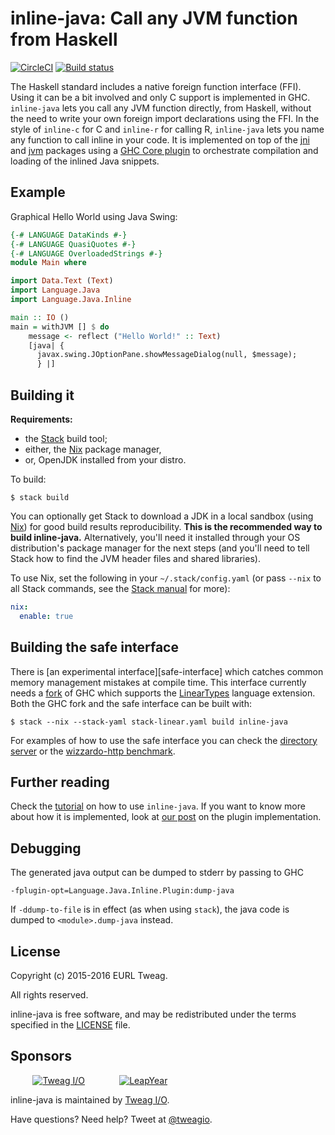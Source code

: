 # inline-java: Call any JVM function from Haskell

[![CircleCI](https://circleci.com/gh/tweag/inline-java.svg?style=svg)](https://circleci.com/gh/tweag/inline-java)
[![Build status](https://badge.buildkite.com/143d77b1eec06bb865d694dbe685f2ed7712caa12852c8808e.svg)](https://buildkite.com/tweag-1/inline-java)

The Haskell standard includes a native foreign function interface
(FFI). Using it can be a bit involved and only C support is
implemented in GHC. `inline-java` lets you call any JVM function
directly, from Haskell, without the need to write your own foreign
import declarations using the FFI. In the style of `inline-c` for
C and `inline-r` for calling R, `inline-java` lets you name any
function to call inline in your code. It is implemented on top of the
[jni][jni] and [jvm][jvm] packages using a [GHC Core plugin][ghc-plugins]
to orchestrate compilation and loading of the inlined Java snippets.

[jni]: jni/
[jvm]: jvm/
[ghc-plugins]: https://downloads.haskell.org/~ghc/8.0.2/docs/html/users_guide/extending_ghc.html#core-plugins-in-more-detail

## Example

Graphical Hello World using Java Swing:

```Haskell
{-# LANGUAGE DataKinds #-}
{-# LANGUAGE QuasiQuotes #-}
{-# LANGUAGE OverloadedStrings #-}
module Main where

import Data.Text (Text)
import Language.Java
import Language.Java.Inline

main :: IO ()
main = withJVM [] $ do
    message <- reflect ("Hello World!" :: Text)
    [java| {
      javax.swing.JOptionPane.showMessageDialog(null, $message);
      } |]
```

## Building it

**Requirements:**
* the [Stack][stack] build tool;
* either, the [Nix][nix] package manager,
* or, OpenJDK installed from your distro.

To build:

```
$ stack build
```

You can optionally get Stack to download a JDK in a local sandbox
(using [Nix][nix]) for good build results reproducibility. **This is
the recommended way to build inline-java.** Alternatively, you'll need
it installed through your OS distribution's package manager for the
next steps (and you'll need to tell Stack how to find the JVM header
files and shared libraries).

To use Nix, set the following in your `~/.stack/config.yaml` (or pass
`--nix` to all Stack commands, see the [Stack manual][stack-nix] for
more):

```yaml
nix:
  enable: true
```

[stack]: https://github.com/commercialhaskell/stack
[stack-nix]: https://docs.haskellstack.org/en/stable/nix_integration/#configuration
[nix]: http://nixos.org/nix

## Building the safe interface

There is [an experimental interface][safe-interface] which catches
common memory management mistakes at compile time. This interface
currently needs a [fork][linear-types-ghc] of GHC which supports the
[LinearTypes][linear-types-proposal] language extension. Both the GHC
fork and the safe interface can be built with:

```
$ stack --nix --stack-yaml stack-linear.yaml build inline-java
```

For examples of how to use the safe interface you can check
the [directory server][directory-server] or the
[wizzardo-http benchmark][wizzardo-http-benchmark].


[directory-server]: examples/directory-server
[linear-types-ghc]: https://github.com/tweag/ghc/tree/linear-types#ghc-branch-with-linear-types
[linear-types-proposal]: https://github.com/tweag/ghc-proposals/blob/linear-types2/proposals/0000-linear-types.rst
[safe-inline-java]: https://github.com/tweag/inline-java/blob/master/src/linear-types/Language/Java/Inline/Safe.hs
[wizzardo-http-benchmark]: benchmarks/wizzardo-http

## Further reading

Check the [tutorial][inline-java-tutorial] on how to use `inline-java`.
If you want to know more about how it is implemented, look at
[our post][inline-java-plugin] on the plugin implementation.

[inline-java-tutorial]: https://www.tweag.io/posts/2017-09-15-inline-java-tutorial.html
[inline-java-plugin]: https://www.tweag.io/posts/2017-09-22-inline-java-ghc-plugin.html

## Debugging

The generated java output can be dumped to stderr by passing to GHC
```
-fplugin-opt=Language.Java.Inline.Plugin:dump-java
```

If `-ddump-to-file` is in effect (as when using `stack`), the java code
is dumped to `<module>.dump-java` instead.

## License

Copyright (c) 2015-2016 EURL Tweag.

All rights reserved.

inline-java is free software, and may be redistributed under the terms
specified in the [LICENSE](LICENSE) file.

## Sponsors

&nbsp;&nbsp;&nbsp;&nbsp;&nbsp;&nbsp;&nbsp;&nbsp;
[![Tweag I/O](http://i.imgur.com/0HK8X4y.png)](http://tweag.io)
&nbsp;&nbsp;&nbsp;&nbsp;&nbsp;&nbsp;&nbsp;&nbsp;&nbsp;&nbsp;&nbsp;&nbsp;
[![LeapYear](http://i.imgur.com/t9VxRHn.png)](http://leapyear.io)

inline-java is maintained by [Tweag I/O](https://www.tweag.io/).

Have questions? Need help? Tweet at
[@tweagio](http://twitter.com/tweagio).
